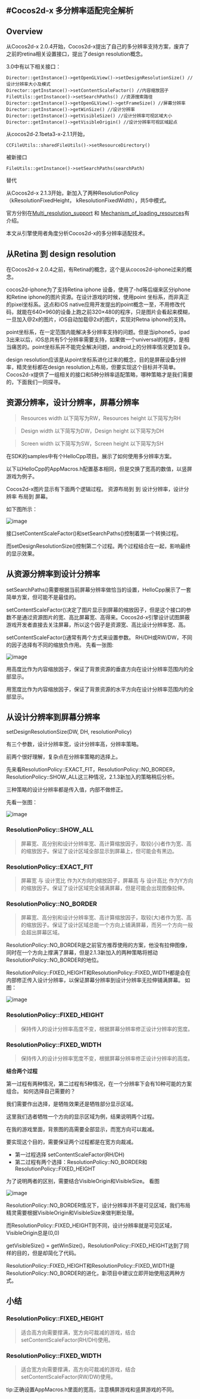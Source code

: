 #Cocos2d-x 多分辨率适配完全解析
---

## Overview
从Cocos2d-x 2.0.4开始，Cocos2d-x提出了自己的多分辨率支持方案，废弃了之前的retina相关设置接口，提出了design resolution概念。

3.0中有以下相关接口：

	Director::getInstance()->getOpenGLView()->setDesignResolutionSize() //设计分辨率大小及模式
	Director::getInstance()->setContentScaleFactor() //内容缩放因子
	FileUtils::getInstance()->setSearchPaths() //资源搜索路径
	Director::getInstance()->getOpenGLView()->getFrameSize() //屏幕分辨率
	Director::getInstance()->getWinSize() //设计分辨率
	Director::getInstance()->getVisibleSize() //设计分辨率可视区域大小
	Director::getInstance()->getVisibleOrigin() //设计分辨率可视区域起点

从cocos2d-2.1beta3-x-2.1.1开始，

`CCFileUtils::sharedFileUtils()->setResourceDirectory()`

被新接口

`FileUtils::getInstance()->setSearchPaths(searchPath)`

替代

从Cocos2d-x 2.1.3开始，新加入了两种ResolutionPolicy（kResolutionFixedHeight， kResolutionFixedWidth），共5中模式。

官方分别在[Multi_resolution_support](http://www.cocos2d-x.org/projects/Cocos2d-x/wiki/Multi_resolution_support) 和 [Mechanism_of_loading_resources](http://www.cocos2d-x.org/projects/Cocos2d-x/wiki/Mechanism_of_loading_resources)有介绍。

本文从引擎使用者角度分析Cocos2d-x的多分辨率适配技术。

## 从Retina 到 design resolution
在Cocos2d-x 2.0.4之前，有Retina的概念，这个是从cocos2d-iphone过来的概念。

cocos2d-iphone为了支持Retina iphone 设备，使用了-hd等后缀来区分iphone和Retine iphone的图片资源。在设计游戏的时候，使用point 坐标系，而非真正的pixel坐标系。这点和iOS native应用开发提出的point概念一至，不用修改代码，就能在640×960的设备上跑之前320×480的程序，只是图片会看起来模糊，一旦加入@2x的图片，iOS自动加载@2x的图片，实现对Retna iphone的支持。

point坐标系，在一定范围内能解决多分辨率支持的问题。但是当iphone5，ipad 3出来以后，iOS总共有5个分辨率需要支持，如果做一个universal的程序，是相当痛苦的。point坐标系并不能完全解决问题，android上的分辨率情况更加复杂。

design resolution应该是从point坐标系进化过来的概念，目的是屏蔽设备分辨率，精灵坐标都在design resolution上布局，但要实现这个目标并不简单。Cocos2d-x提供了一组相关的接口和5种分辨率适配策略，哪种策略才是我们需要的，下面我们一同探寻。

## 资源分辨率，设计分辨率，屏幕分辨率
>Resources width 以下简写为RW，Resources height 以下简写为RH

>Design width 以下简写为DW，Design height 以下简写为DH

>Screen width 以下简写为SW，Screen height 以下简写为SH

在SDK的samples中有个HelloCpp项目。展示了如何使用多分辨率方案。

以下以HelloCpp的AppMacros.h配置基本相同，但是交换了宽高的数值，以竖屏游戏为例子。

Cocos2d-x图片显示有下面两个逻辑过程。
资源布局到 到 设计分辨率，设计分辨率 布局到 屏幕。

如下图所示：

![image](./res/1.png)

接口setContentScaleFactor()和setSearchPaths()控制着第一个转换过程。

而setDesignResolutionSize()控制第二个过程。两个过程结合在一起，影响最终的显示效果。

## 从资源分辨率到设计分辨率
setSearchPaths()需要根据当前屏幕分辨率做恰当的设置，HelloCpp展示了一套简单方案，但可能不是最佳的。

setContentScaleFactor()决定了图片显示到屏幕的缩放因子，但是这个接口的参数不是通过资源图片的宽、高比屏幕宽、高得来。Cocos2d-x引擎设计试图屏蔽游戏开发者直接去关注屏幕，所以这个因子是资源宽、高比设计分辨率宽、高。

setContentScaleFactor()通常有两个方式来设置参数。
RH/DH或RW/DW，不同的因子选择有不同的缩放负作用。
先看一张图:

![image](./res/2.png)

用高度比作为内容缩放因子，保证了背景资源的垂直方向在设计分辨率范围内的全部显示。

用宽度比作为内容缩放因子，保证了背景资源的水平方向在设计分辨率范围内的全部显示。

## 从设计分辨率到屏幕分辨率
setDesignResolutionSize(DW, DH, resolutionPolicy)

有三个参数，设计分辨率宽，设计分辨率高，分辨率策略。

前两个很好理解，复杂点在分辨率策略的选择上。

先来看ResolutionPolicy::EXACT_FIT，ResolutionPolicy::NO_BORDER，ResolutionPolicy::SHOW_ALL这三种情况，2.1.3新加入的策略稍后分析。

三种策略的设计分辨率都是传入值，内部不做修正。

先看一张图：

![image](./res/3.png)

### ResolutionPolicy::SHOW_ALL

> 屏幕宽、高分别和设计分辨率宽、高计算缩放因子，取较(小)者作为宽、高的缩放因子。保证了设计区域全部显示到屏幕上，但可能会有黑边。

### ResolutionPolicy::EXACT_FIT

> 屏幕宽 与 设计宽比 作为X方向的缩放因子，屏幕高 与 设计高比 作为Y方向的缩放因子。保证了设计区域完全铺满屏幕，但是可能会出现图像拉伸。

### ResolutionPolicy::NO_BORDER

> 屏幕宽、高分别和设计分辨率宽、高计算缩放因子，取较(大)者作为宽、高的缩放因子。保证了设计区域总能一个方向上铺满屏幕，而另一个方向一般会超出屏幕区域。

ResolutionPolicy::NO_BORDER是之前官方推荐使用的方案，他没有拉伸图像，同时在一个方向上撑满了屏幕，但是2.1.3新加入的两种策略将撼动ResolutionPolicy::NO_BORDER的地位。

ResolutionPolicy::FIXED_HEIGHT和ResolutionPolicy::FIXED_WIDTH都是会在内部修正传入设计分辨率，以保证屏幕分辨率到设计分辨率无拉伸铺满屏幕。
如图：

![image](./res/4.png)

### ResolutionPolicy::FIXED_HEIGHT

> 保持传入的设计分辨率高度不变，根据屏幕分辨率修正设计分辨率的宽度。

### ResolutionPolicy::FIXED_WIDTH

> 保持传入的设计分辨率宽度不变，根据屏幕分辨率修正设计分辨率的高度。

**结合两个过程**

第一过程有两种情况，第二过程有5种情况，在一个分辨率下会有10种可能的方案组合。
如何选择自己需要的？

我们需要作出选择，是牺牲效果还是牺牲部分显示区域。

这里我们选者牺牲一个方向的显示区域为例，结果说明两个过程。

在我的游戏里面，背景图的高需要全部显示，而宽方向可以裁减。

要实现这个目的，需要保证两个过程都是在宽方向裁减。

- 第一过程选择 setContentScaleFactor(RH/DH)
- 第二过程有两个选择：ResolutionPolicy::NO_BORDER和ResolutionPolicy::FIXED_HEIGHT

为了说明两者的区别，需要结合VisibleOrigin和VisibleSize。
看图

![image](./res/5.png)

ResolutionPolicy::NO_BORDER情况下，设计分辨率并不是可见区域，我们布局精灵需要根据VisibleOrigin和VisibleSize来做判断处理。

而ResolutionPolicy::FIXED_HEIGHT则不同，设计分辨率就是可见区域，VisibleOrigin总是(0,0)

getVisibleSize() = getWinSize()，ResolutionPolicy::FIXED_HEIGHT达到了同样的目的，但是却简化了代码。

ResolutionPolicy::FIXED_HEIGHT和ResolutionPolicy::FIXED_WIDTH是ResolutionPolicy::NO_BORDER的进化，新项目中建议立即开始使用这两种方式。

## 小结
### ResolutionPolicy::FIXED_HEIGHT

> 适合高方向需要撑满，宽方向可裁减的游戏，结合setContentScaleFactor(RH/DH)使用。

### ResolutionPolicy::FIXED_WIDTH

> 适合宽方向需要撑满，高方向可裁减的游戏，结合setContentScaleFactor(RW/DW)使用。

tip:正确设置AppMacros.h里面的宽高，注意横屏游戏和竖屏游戏的不同。